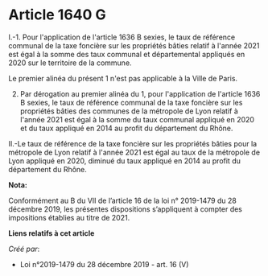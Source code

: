 # Article 1640 G

I.-1. Pour l'application de l'article 1636 B sexies, le taux de référence communal de la taxe foncière sur les propriétés
bâties relatif à l'année 2021 est égal à la somme des taux communal et départemental appliqués en 2020 sur le territoire de
la commune.

Le premier alinéa du présent 1 n'est pas applicable à la Ville de Paris.

2. Par dérogation au premier alinéa du 1, pour l'application de l'article 1636 B sexies, le taux de référence communal de la
taxe foncière sur les propriétés bâties des communes de la métropole de Lyon relatif à l'année 2021 est égal à la somme du
taux communal appliqué en 2020 et du taux appliqué en 2014 au profit du département du Rhône.

II.-Le taux de référence de la taxe foncière sur les propriétés bâties pour la métropole de Lyon relatif à l'année 2021 est
égal au taux de la métropole de Lyon appliqué en 2020, diminué du taux appliqué en 2014 au profit du département du Rhône.

**Nota:**

Conformément au B du VII de l’article 16 de la loi n° 2019-1479 du 28 décembre 2019, les présentes dispositions s’appliquent
à compter des impositions établies au titre de 2021.

**Liens relatifs à cet article**

_Créé par_:

  - Loi n°2019-1479 du 28 décembre 2019 - art. 16 (V)
